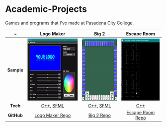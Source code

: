 # Academic-Projects

Games and programs that I've made at Pasadena City College.

~ | Logo Maker | Big 2 | Escape Room 
:-------------------------:|:-------------------------:|:-------------------------:|:-------------------------:
**Sample** | <img src="Samples/logomaker-sample.gif" height='200'/> | <img src="Samples/big2-sample.gif" height='200'/> | <img src="Samples/escaperoom-sample-crop.gif" height='200'/>
**Tech** | [C++](https://www.cplusplus.com/), [SFML](https://www.sfml-dev.org/) | [C++](https://www.cplusplus.com/), [SFML](https://www.sfml-dev.org/) | [C++](https://www.cplusplus.com/)
**GitHub** | [Logo Maker Repo](https://github.com/JonathanCNg/Logo-Maker) | [Big 2 Repo](https://github.com/JonathanCNg/Big-2-Game) | [Escape Room Repo](https://github.com/JonathanCNg/Escape-Room-Game)
